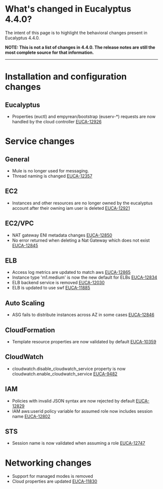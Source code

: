 # What's changed in Eucalyptus 4.4.0?

The intent of this page is to highlight the behavioral changes present in Eucalyptus 4.4.0.

**NOTE: This is not a list of changes in 4.4.0. The release notes are still the most complete source for that information.**
***
# Installation and configuration changes
## Eucalyptus
* Properties (euctl) and empyrean/bootstrap (euserv-*) requests are now handled by the cloud controller [EUCA-12926](https://eucalyptus.atlassian.net/browse/EUCA-12926)

# Service changes
## General
* Mule is no longer used for messaging.
* Thread naming is changed [EUCA-12357](https://eucalyptus.atlassian.net/browse/EUCA-12357)

## EC2
* Instances and other resources are no longer owned by the eucalyptus account after their owning iam user is deleted [EUCA-12921](https://eucalyptus.atlassian.net/browse/EUCA-12921)

## EC2/VPC
* NAT gateway ENI metadata changes [EUCA-12850](https://eucalyptus.atlassian.net/browse/EUCA-12850)
* No error returned when deleting a Nat Gateway which does not exist [EUCA-12845](https://eucalyptus.atlassian.net/browse/EUCA-12845)

## ELB
* Access log metrics are updated to match aws [EUCA-12865](https://eucalyptus.atlassian.net/browse/EUCA-12865)
* Instance type 'm1.medium' is now the new default for ELBs [EUCA-12834](https://eucalyptus.atlassian.net/browse/EUCA-12834)
* ELB backend service is removed [EUCA-12030](https://eucalyptus.atlassian.net/browse/EUCA-12030)
* ELB is updated to use swf [EUCA-11885](https://eucalyptus.atlassian.net/browse/EUCA-11885)

## Auto Scaling
* ASG fails to distribute instances across AZ in some cases [EUCA-12846](https://eucalyptus.atlassian.net/browse/EUCA-12846)

## CloudFormation
* Template resource properties are now validated by default [EUCA-10359](https://eucalyptus.atlassian.net/browse/EUCA-10359)

## CloudWatch
* cloudwatch.disable_cloudwatch_service property is now cloudwatch.enable_cloudwatch_service [EUCA-9482](https://eucalyptus.atlassian.net/browse/EUCA-9482) 	

## IAM
* Policies with invalid JSON syntax are now rejected by default [EUCA-12829](https://eucalyptus.atlassian.net/browse/EUCA-12829)
* IAM aws:userid policy variable for assumed role now includes session name [EUCA-12802](https://eucalyptus.atlassian.net/browse/EUCA-12802)

## STS
* Session name is now validated when assuming a role [EUCA-12747](https://eucalyptus.atlassian.net/browse/EUCA-12747)

# Networking changes
* Support for managed modes is removed
* Cloud properties are updated [EUCA-11830](https://eucalyptus.atlassian.net/browse/EUCA-11830)